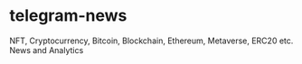 # telegram-news
NFT, Cryptocurrency, Bitcoin, Blockchain, Ethereum, Metaverse, ERC20 etc. News and Analytics
